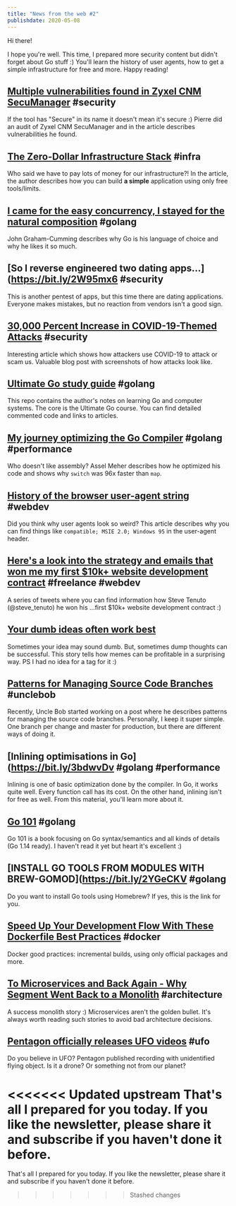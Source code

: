 ```yaml
---
title: "News from the web #2"
publishdate: 2020-05-08
---
```


Hi there!

I hope you're well. This time, I prepared more security content but didn't forget about Go stuff :) You'll learn the history of user agents, how to get a simple infrastructure for free and more. Happy reading!

## [Multiple vulnerabilities found in Zyxel CNM SecuManager](https://bit.ly/35Ev6EM) #security

If the tool has "Secure" in its name it doesn't mean it's secure :) Pierre did an audit of Zyxel CNM SecuManager and in the article describes vulnerabilities he found.

## [The Zero-Dollar Infrastructure Stack](https://bit.ly/3b6Fd6l) #infra

Who said we have to pay lots of money for our infrastructure?! In the article, the author describes how you can build **a simple** application using only free tools/limits.

## [I came for the easy concurrency, I stayed for the natural composition](https://bit.ly/2zgCcmY) #golang

John Graham-Cumming describes why Go is his language of choice and why he likes it so much.

## [So I reverse engineered two dating apps...](https://bit.ly/2W95mx6 #security

This is another pentest of apps, but this time there are dating applications. Everyone makes mistakes, but no reaction from vendors isn't a good sign.

## [30,000 Percent Increase in COVID-19-Themed Attacks](https://bit.ly/2WaC5lT) #security

Interesting article which shows how attackers use COVID-19 to attack or scam us. Valuable blog post with screenshots of how attacks look like.

## [Ultimate Go study guide](https://bit.ly/2A1ikEA) #golang

This repo contains the author's notes on learning Go and computer systems. The core is the Ultimate Go course. You can find detailed commented code and links to articles.

## [My journey optimizing the Go Compiler](https://bit.ly/3dlVohN) #golang #performance

Who doesn't like assembly? Assel Meher describes how he optimized his code and shows why `switch` was 96x faster than `map`.

## [History of the browser user-agent string](https://bit.ly/2WsnQHO) #webdev

Did you think why user agents look so weird? This article describes why you can find things like `compatible; MSIE 2.0; Windows 95` in the user-agent header.

## [Here's a look into the strategy and emails that won me my first $10k+ website development contract](https://bit.ly/2zfkPmo) #freelance #webdev

A series of tweets where you can find information how Steve Tenuto (@steve_tenuto) he won his ...first $10k+ website development contract :)

## [Your dumb ideas often work best](https://bit.ly/2WxJlHw)

Sometimes your idea may sound dumb. But, sometimes dump thoughts can be successful. This story tells how memes can be profitable in a surprising way. PS I had no idea for a tag for it :)

## [Patterns for Managing Source Code Branches](https://bit.ly/35Dkoyp) #unclebob

Recently, Uncle Bob started working on a post where he describes patterns for managing the source code branches. Personally, I keep it super simple. One branch per change and master for production, but there are different ways of doing it.

## [Inlining optimisations in Go](https://bit.ly/3bdwvDv #golang #performance

Inlining is one of basic optimization done by the compiler. In Go, it works quite well. Every function call has its cost. On the other hand, inlining isn't for free as well. From this material, you'll learn more about it.

## [Go 101](https://bit.ly/2SKWvzA) #golang

Go 101 is a book focusing on Go syntax/semantics and all kinds of details (Go 1.14 ready). I haven't read it yet but heart it's excellent :) 

## [INSTALL GO TOOLS FROM MODULES WITH BREW-GOMOD](https://bit.ly/2YGeCKV #golang

Do you want to install Go tools using Homebrew? If yes, this is the link for you.

## [Speed Up Your Development Flow With These Dockerfile Best Practices](https://dockr.ly/2WxQ1Fv) #docker

Docker good practices: incremental builds, using only official packages and more.

## [To Microservices and Back Again - Why Segment Went Back to a Monolith](https://bit.ly/2L9W2Tz) #architecture

A success monolith story :) Microservices aren't the golden bullet. It's always worth reading such stories to avoid bad architecture decisions.

## [Pentagon officially releases UFO videos](https://cnn.it/35fGK8R) #ufo

Do you believe in UFO? Pentagon published recording with unidentified flying object. Is it a drone? Or something not from our planet?

<<<<<<< Updated upstream
That's all I prepared for you today. If you like the newsletter, please share it and subscribe if you haven't done it before.
=======
That's all I prepared for you today. If you like the newsletter, please share it and subscribe if you haven't done it before.
>>>>>>> Stashed changes
